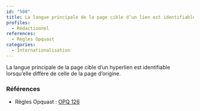 ```yaml
---
id: "508"
title: La langue principale de la page cible d’un lien est identifiable lorsqu’elle diffère de celle de la page d’origine
profiles:
  - Rédactionnel
references:
  - Règles Opquast
categories:
  - Internationalisation
---
```


La langue principale de la page cible d’un hyperlien est identifiable lorsqu’elle diffère de celle de la page d’origine.

### Références

*   Règles Opquast : [OPQ 126](https://checklists.opquast.com/fr/assurance-qualite-web/la-langue-principale-de-la-page-cible-dun-lien-est-identifiable-lorsquelle-differe-de-celle-de-la-page-dorigine)
